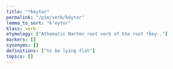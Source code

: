 ```yaml
---
title: "*ḱéytor"
permalink: "/pie/verb/ḱéytor"
lemma_to_sort: "k'eytor"
klass: verb
etymology: ["Athematic Narten root verb of the root *ḱey-."]
markers: []
synonyms: []
definitions: ["to be lying flat"]
topics: []
---
```

